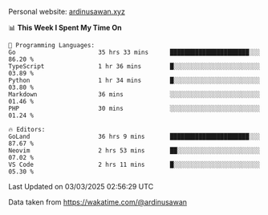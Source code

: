 Personal website: [ardinusawan.xyz](https://ardinusawan.xyz)

<!--START_SECTION:waka-->
📊 **This Week I Spent My Time On** 

```text
💬 Programming Languages: 
Go                       35 hrs 33 mins      ██████████████████████░░░   86.20 % 
TypeScript               1 hr 36 mins        █░░░░░░░░░░░░░░░░░░░░░░░░   03.89 % 
Python                   1 hr 34 mins        █░░░░░░░░░░░░░░░░░░░░░░░░   03.80 % 
Markdown                 36 mins             ░░░░░░░░░░░░░░░░░░░░░░░░░   01.46 % 
PHP                      30 mins             ░░░░░░░░░░░░░░░░░░░░░░░░░   01.24 % 

🔥 Editors: 
GoLand                   36 hrs 9 mins       ██████████████████████░░░   87.67 % 
Neovim                   2 hrs 53 mins       ██░░░░░░░░░░░░░░░░░░░░░░░   07.02 % 
VS Code                  2 hrs 11 mins       █░░░░░░░░░░░░░░░░░░░░░░░░   05.30 % 
```


 Last Updated on 03/03/2025 02:56:29 UTC
<!--END_SECTION:waka-->
Data taken from https://wakatime.com/@ardinusawan

